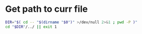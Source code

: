 # Get path to curr file
```bash
DIR="$( cd -- "$(dirname "$0")" >/dev/null 2>&1 ; pwd -P )"
cd "$DIR"/../ || exit 1
```
